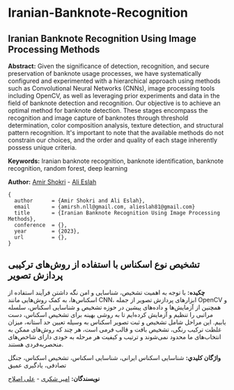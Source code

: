 # Iranian-Banknote-Recognition

## Iranian Banknote Recognition Using Image Processing Methods
**Abstract:** Given the significance of detection, recognition, and secure preservation of banknote usage processes, we have systematically configured and experimented with a hierarchical approach using methods such as Convolutional Neural Networks (CNNs), image processing tools including OpenCV, as well as leveraging prior experiments and data in the field of banknote detection and recognition. Our objective is to achieve an optimal method for banknote detection. These stages encompass the recognition and image capture of banknotes through threshold determination, color composition analysis, texture detection, and structural pattern recognition. It's important to note that the available methods do not constrain our choices, and the order and quality of each stage inherently possess unique criteria.


**Keywords:** Iranian banknote recognition, banknote identification, banknote recognition, random forest, deep learning

**Author:** [Amir Shokri](https://github.com/amirshnll/) - [Ali Eslah](https://github.com/AliEslah)

```
{
  author      = {Amir Shokri and Ali Eslah},
  email       = {amirsh.nll@gmail.com, alieslah81@gmail.com}
  title       = {Iranian Banknote Recognition Using Image Processing Methods},
  conference  = {},
  year        = {2023},
  url         = {},
}
```


## تشخیص نوع اسکناس با استفاده از روش‌های ترکیبی پردازش تصویر

**چکیده:** با توجه به اهمیت تشخیص، شناسایی و امن نگه داشتن فرآیند استفاده از اسکناس‌ها، به کمک روش‌هایی مانند CNN، ابزارهای پردازش تصویر از جمله OpenCV و همچنین از آزمایش‌ها و داده‌های پیشین در حوزه تشخیص و شناسایی اسکناس، سلسله مراتبی را تنظیم و آزمایش کرده‌ایم تا به روشی بهینه برای تشخیص اسکناس‌، دست یابیم. این مراحل شامل تشخیص و ثبت تصویر اسکناس به وسیله‌ تعیین حد آستانه، میزان غلظت ترکیب رنگی، تشخیص بافت و قالب فرمی است، هر چند که روش‌های ممکن به انتخاب‌های ما محدود نمی‌شوند و ترتیب و کیفیت هر مرحله به خودی دارای شاخص‌های منحصربه‌فردی هستند.

**واژگان كليدي:** شناسایی اسکناس ایرانی، شناسایی اسکناس، تشخیص اسکناس، جنگل تصادفی، یادگیری عمیق  

**نویسندگان:** [امیر شکری](https://github.com/amirshnll/) - [علی اصلاح](https://github.com/AliEslah)
